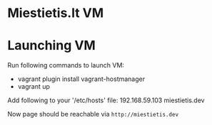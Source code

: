 Miestietis.lt VM
=====

# Launching VM

Run following commands to launch VM:
- vagrant plugin install vagrant-hostmanager
- vagrant up

Add following to your '/etc/hosts' file: 
192.168.59.103 miestietis.dev

Now page should be reachable via `http://miestietis.dev`
